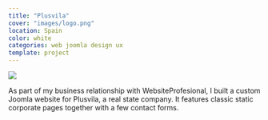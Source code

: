 ```yaml
---
title: "Plusvila"
cover: "images/logo.png"
location: Spain
color: white
categories: web joomla design ux
template: project
---
```


![](/work/plusvila/images/1.png)

As part of my business relationship with WebsiteProfesional, I built a custom Joomla website for Plusvila, a real state company. It features classic static corporate pages together with a few contact forms.
